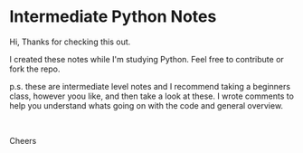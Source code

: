 # Intermediate Python Notes


Hi, Thanks for checking this out.

I created these notes while I'm studying Python. Feel free to contribute or fork the repo.

p.s. these are intermediate level notes and I recommend taking a beginners class, however yoou like, and then take a look at these. I wrote comments to help you understand whats going on with the code and general overview.


<br/>

Cheers
